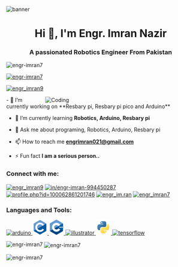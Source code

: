 ![banner](https://github.com/Engr-imran7/Engr-imran7/assets/154506940/26f23660-0558-421c-b45c-892b0d70b1e8)

<h1 align="center">Hi 👋, I'm Engr. Imran Nazir</h1>
<h3 align="center">A passionated Robotics Engineer From Pakistan</h3>

<p align="left"> <img src="https://komarev.com/ghpvc/?username=engr-imran7&label=Profile%20views&color=0e75b6&style=flat" alt="engr-imran7" /> </p>

<p align="left"> <a href="https://github.com/ryo-ma/github-profile-trophy"><img src="https://github-profile-trophy.vercel.app/?username=engr-imran7" alt="engr-imran7" /></a> </p>

<p align="left"> <a href="https://twitter.com/engr_imran9" target="blank"><img src="https://img.shields.io/twitter/follow/engr_imran9?logo=twitter&style=for-the-badge" alt="engr_imran9" /></a> </p>
<img align="right" alt="Coding" width="400" src="https://cdn.dribbble.com/users/1162077/screenshots/3848914/programmer.gif">
- 🔭 I’m currently working on **Resbary pi, Resbary pi pico and Arduino**

- 🌱 I’m currently learning **Robotics, Arduino, Resbary pi**

- 💬 Ask me about programing, Robotics, Arduino, Resbary pi

- 📫 How to reach me **engrimran021@gmail.com**

- ⚡ Fun fact **I am a serious person..**

<h3 align="left">Connect with me:</h3>
<p align="left">
<a href="https://twitter.com/engr_imran9" target="blank"><img align="center" src="https://raw.githubusercontent.com/rahuldkjain/github-profile-readme-generator/master/src/images/icons/Social/twitter.svg" alt="engr_imran9" height="30" width="40" /></a>
<a href="https://linkedin.com/in/in/engr-imran-994450287" target="blank"><img align="center" src="https://raw.githubusercontent.com/rahuldkjain/github-profile-readme-generator/master/src/images/icons/Social/linked-in-alt.svg" alt="in/engr-imran-994450287" height="30" width="40" /></a>
<a href="https://fb.com/profile.php?id=100062861201746" target="blank"><img align="center" src="https://raw.githubusercontent.com/rahuldkjain/github-profile-readme-generator/master/src/images/icons/Social/facebook.svg" alt="profile.php?id=100062861201746" height="30" width="40" /></a>
<a href="https://instagram.com/engr_im.ran" target="blank"><img align="center" src="https://raw.githubusercontent.com/rahuldkjain/github-profile-readme-generator/master/src/images/icons/Social/instagram.svg" alt="engr_im.ran" height="30" width="40" /></a>
<a href="https://www.youtube.com/c/engr_imran7" target="blank"><img align="center" src="https://raw.githubusercontent.com/rahuldkjain/github-profile-readme-generator/master/src/images/icons/Social/youtube.svg" alt="engr_imran7" height="30" width="40" /></a>
</p>

<h3 align="left">Languages and Tools:</h3>
<p align="left"> <a href="https://www.arduino.cc/" target="_blank" rel="noreferrer"> <img src="https://cdn.worldvectorlogo.com/logos/arduino-1.svg" alt="arduino" width="40" height="40"/> </a> <a href="https://www.cprogramming.com/" target="_blank" rel="noreferrer"> <img src="https://raw.githubusercontent.com/devicons/devicon/master/icons/c/c-original.svg" alt="c" width="40" height="40"/> </a> <a href="https://www.w3schools.com/cpp/" target="_blank" rel="noreferrer"> <img src="https://raw.githubusercontent.com/devicons/devicon/master/icons/cplusplus/cplusplus-original.svg" alt="cplusplus" width="40" height="40"/> </a> <a href="https://www.adobe.com/in/products/illustrator.html" target="_blank" rel="noreferrer"> <img src="https://www.vectorlogo.zone/logos/adobe_illustrator/adobe_illustrator-icon.svg" alt="illustrator" width="40" height="40"/> </a> <a href="https://www.python.org" target="_blank" rel="noreferrer"> <img src="https://raw.githubusercontent.com/devicons/devicon/master/icons/python/python-original.svg" alt="python" width="40" height="40"/> </a> <a href="https://www.tensorflow.org" target="_blank" rel="noreferrer"> <img src="https://www.vectorlogo.zone/logos/tensorflow/tensorflow-icon.svg" alt="tensorflow" width="40" height="40"/> </a> </p>

<p><img align="left" src="https://github-readme-stats.vercel.app/api/top-langs?username=engr-imran7&show_icons=true&locale=en&layout=compact" alt="engr-imran7" /></p>

<p>&nbsp;<img align="center" src="https://github-readme-stats.vercel.app/api?username=engr-imran7&show_icons=true&locale=en" alt="engr-imran7" /></p>

<p><img align="center" src="https://github-readme-streak-stats.herokuapp.com/?user=engr-imran7&" alt="engr-imran7" /></p>
